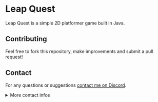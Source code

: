 # Leap Quest

Leap Quest is a simple 2D platformer game built in Java.

## Contributing
Feel free to fork this repository, make improvements and submit a pull request!

## Contact
For any questions or suggestions [contact me on Discord](https://discord.com/users/872921450691067924/). <br>
<details>
  <summary>More contact infos</summary>
  <h4>Discord Link:</h4> https://discord.com/users/872921450691067924/
  <br>
  <h4>Discord Tag:</h4> ac1original
  <br>
  <br>
  <h4>E-Mail Address:</h4> acandiemacht@gmail.com
</details>
